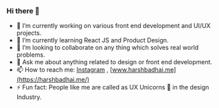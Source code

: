 ### Hi there 👋

- 🔭 I’m currently working on various front end development and UI/UX projects.
- 🌱 I’m currently learning React JS and Product Design.
- 👯 I’m looking to collaborate on any thing which solves real world problems.
- 💬 Ask me about anything related to design or front end development.
- 📫 How to reach me: [Instagram](https://www.instagram.com/frames_by._harsh/) , [www.harshbadhai.me](https://harshbadhai.me/)
- ⚡ Fun fact: People like me are called as UX Unicorns 🦄 in the design Industry.

